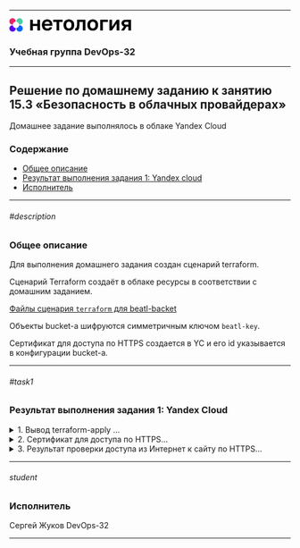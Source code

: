 
---
<img src="../Netology.png" height="24px"/>

### Учебная группа DevOps-32

---

## Решение по домашнему заданию к занятию 15.3 «Безопасность в облачных провайдерах»

Домашнее задание выполнялось в облаке Yandex Cloud

### Содержание

- [Общее описание](#description) 
- [Результат выполнения задания 1: Yandex cloud](#task1)
- [Исполнитель](#student)


---

###### #description
### Общее описание

Для выполнения домашнего задания создан сценарий terraform. 

Сценарий Terraform создаёт в облаке ресурсы в соответствии с домашним заданием.

[Файлы сценария `terraform` для beatl-backet](./)

Объекты bucket-a шифруются симметричным ключом `beatl-key`.

Сертификат для доступа по HTTPS создается в YC и его id указывается в конфигурации bucket-a. 

---

###### #task1
### Результат выполнения задания 1: Yandex Cloud

<details>
    <summary> 1. Вывод terraform-apply ...  </summary>

```
beatl@localhost:~/homeworks/clopro/15.3$ terraform apply

Terraform used the selected providers to generate the following execution plan. Resource actions are indicated with the following symbols:
  + create

Terraform will perform the following actions:

  # yandex_iam_service_account.beatl-ig-sa will be created
  + resource "yandex_iam_service_account" "beatl-ig-sa" {
      + created_at  = (known after apply)
      + description = "Сервисный аккаунт для управления группой ВМ."
      + folder_id   = (known after apply)
      + id          = (known after apply)
      + name        = "beatl-ig-sa"
    }

  # yandex_iam_service_account_static_access_key.sa-static-key will be created
  + resource "yandex_iam_service_account_static_access_key" "sa-static-key" {
      + access_key           = (known after apply)
      + created_at           = (known after apply)
      + description          = "static access key for object storage"
      + encrypted_secret_key = (known after apply)
      + id                   = (known after apply)
      + key_fingerprint      = (known after apply)
      + secret_key           = (sensitive value)
      + service_account_id   = (known after apply)
    }

  # yandex_kms_symmetric_key.beatl-key will be created
  + resource "yandex_kms_symmetric_key" "beatl-key" {
      + created_at          = (known after apply)
      + default_algorithm   = "AES_128"
      + deletion_protection = false
      + description         = "netology learning"
      + folder_id           = (known after apply)
      + id                  = (known after apply)
      + name                = "lesson-15-3-key"
      + rotated_at          = (known after apply)
      + rotation_period     = "8760h"
      + status              = (known after apply)
    }

  # yandex_resourcemanager_folder_iam_member.editor will be created
  + resource "yandex_resourcemanager_folder_iam_member" "editor" {
      + folder_id = (sensitive value)
      + id        = (known after apply)
      + member    = (known after apply)
      + role      = "editor"
    }

  # yandex_storage_bucket.beatl-bucket will be created
  + resource "yandex_storage_bucket" "beatl-bucket" {
      + access_key            = (known after apply)
      + bucket                = "beatl-bucket"
      + bucket_domain_name    = (known after apply)
      + default_storage_class = (known after apply)
      + folder_id             = (known after apply)
      + force_destroy         = true
      + id                    = (known after apply)
      + secret_key            = (sensitive value)
      + website_domain        = (known after apply)
      + website_endpoint      = (known after apply)

      + anonymous_access_flags {
          + list = true
          + read = true
        }

      + https {
          + certificate_id = "fpqi49sga16tlscp3si5"
        }

      + server_side_encryption_configuration {
          + rule {
              + apply_server_side_encryption_by_default {
                  + kms_master_key_id = (known after apply)
                  + sse_algorithm     = "aws:kms"
                }
            }
        }

      + website {
          + error_document = "error.html"
          + index_document = "index.html"
        }
    }

  # yandex_storage_object.beatl-buck-err will be created
  + resource "yandex_storage_object" "beatl-buck-err" {
      + access_key   = (known after apply)
      + acl          = "private"
      + bucket       = "beatl-bucket"
      + content_type = (known after apply)
      + id           = (known after apply)
      + key          = "error.html"
      + secret_key   = (sensitive value)
      + source       = "./files/error.html"
    }

  # yandex_storage_object.beatl-buck-img will be created
  + resource "yandex_storage_object" "beatl-buck-img" {
      + access_key   = (known after apply)
      + acl          = "private"
      + bucket       = "beatl-bucket"
      + content_type = (known after apply)
      + id           = (known after apply)
      + key          = "image-1"
      + secret_key   = (sensitive value)
      + source       = "./images/7afbf86ade2cbd9fa149ef54efd4d954.jpg"
    }

  # yandex_storage_object.beatl-buck-index will be created
  + resource "yandex_storage_object" "beatl-buck-index" {
      + access_key   = (known after apply)
      + acl          = "private"
      + bucket       = "beatl-bucket"
      + content_type = (known after apply)
      + id           = (known after apply)
      + key          = "index.html"
      + secret_key   = (sensitive value)
      + source       = "./files/index.html"
    }

Plan: 8 to add, 0 to change, 0 to destroy.

Do you want to perform these actions?
  Terraform will perform the actions described above.
  Only 'yes' will be accepted to approve.

  Enter a value: yes

yandex_iam_service_account.beatl-ig-sa: Creating...
yandex_kms_symmetric_key.beatl-key: Creating...
yandex_kms_symmetric_key.beatl-key: Creation complete after 0s [id=abj0euhv09dhlgp3i18p]
yandex_iam_service_account.beatl-ig-sa: Creation complete after 2s [id=aje8nbvr95g26fte9q4q]
yandex_resourcemanager_folder_iam_member.editor: Creating...
yandex_iam_service_account_static_access_key.sa-static-key: Creating...
yandex_iam_service_account_static_access_key.sa-static-key: Creation complete after 1s [id=ajeo38lplmi9iu14r0q4]
yandex_storage_bucket.beatl-bucket: Creating...
yandex_resourcemanager_folder_iam_member.editor: Creation complete after 4s [id=b1ggopu0i05k9eac2102/editor/serviceAccount:aje8nbvr95g26fte9q4q]
yandex_storage_bucket.beatl-bucket: Still creating... [10s elapsed]
yandex_storage_bucket.beatl-bucket: Creation complete after 17s [id=beatl-bucket]
yandex_storage_object.beatl-buck-err: Creating...
yandex_storage_object.beatl-buck-img: Creating...
yandex_storage_object.beatl-buck-index: Creating...
yandex_storage_object.beatl-buck-index: Creation complete after 0s [id=index.html]
yandex_storage_object.beatl-buck-err: Creation complete after 0s [id=error.html]
yandex_storage_object.beatl-buck-img: Creation complete after 0s [id=image-1]

Apply complete! Resources: 8 added, 0 changed, 0 destroyed.
```

</details>

<details>
    <summary> 2. Сертификат для доступа по HTTPS...  </summary>

![](./images/cert.png)

</details>

<details>
    <summary> 3. Результат проверки доступа из Интернет к сайту по HTTPS...  </summary>

![](./images/https.png)

</details>

---

###### student
### Исполнитель

Сергей Жуков DevOps-32

---